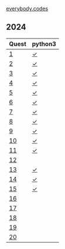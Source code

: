 [everybody.codes](https://everybody.codes)

## 2024

<!-- @BEGIN:Quests@ -->
| Quest | python3 | 
| --- | --- |
|[1](https://everybody.codes/event/2024/quests/1)|[✓](src/main/python/2024_01.py)|
|[2](https://everybody.codes/event/2024/quests/2)|[✓](src/main/python/2024_02.py)|
|[3](https://everybody.codes/event/2024/quests/3)|[✓](src/main/python/2024_03.py)|
|[4](https://everybody.codes/event/2024/quests/4)|[✓](src/main/python/2024_04.py)|
|[5](https://everybody.codes/event/2024/quests/5)|[✓](src/main/python/2024_05.py)|
|[6](https://everybody.codes/event/2024/quests/6)|[✓](src/main/python/2024_06.py)|
|[7](https://everybody.codes/event/2024/quests/7)|[✓](src/main/python/2024_07.py)|
|[8](https://everybody.codes/event/2024/quests/8)|[✓](src/main/python/2024_08.py)|
|[9](https://everybody.codes/event/2024/quests/9)|[✓](src/main/python/2024_09.py)|
|[10](https://everybody.codes/event/2024/quests/10)|[✓](src/main/python/2024_10.py)|
|[11](https://everybody.codes/event/2024/quests/11)|[✓](src/main/python/2024_11.py)|
|[12](https://everybody.codes/event/2024/quests/12)||
|[13](https://everybody.codes/event/2024/quests/13)|[✓](src/main/python/2024_13.py)|
|[14](https://everybody.codes/event/2024/quests/14)|[✓](src/main/python/2024_14.py)|
|[15](https://everybody.codes/event/2024/quests/15)|[✓](src/main/python/2024_15.py)|
|[16](https://everybody.codes/event/2024/quests/16)||
|[17](https://everybody.codes/event/2024/quests/17)||
|[18](https://everybody.codes/event/2024/quests/18)||
|[19](https://everybody.codes/event/2024/quests/19)||
|[20](https://everybody.codes/event/2024/quests/20)||
<!-- @END:Quests@ -->
